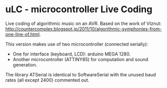 uLC - microcontroller Live Coding
=============

Live coding of algorithmic music on an AVR.
Based on the work of VIznut: http://countercomplex.blogspot.jp/2011/10/algorithmic-symphonies-from-one-line-of.html.

This version makes use of two microcontroller (connected serially):
- One for interface (keyboard, LCD): arduino MEGA 1280.
- Another microcontroller (ATTINY85) for computation and sound generation.

The library ATSerial is identical to SoftwareSerial with the unused baud rates (all except 2400) commented out.
